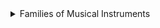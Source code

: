 <details>
<summary>
Families of Musical Instruments
</summary>
<br />

<details>
<summary>
~/public/ **index.html**
</summary>

```html

```
<br />
</details>

<details>
<summary>
~/src/helpers/ **text_format.js**
</summary>

```js

```
<br />
</details>

<details>
<summary>
~/src/models
</summary>
<br />

<details>
<summary>
**person.js**
</summary>

```js

```
<br />
</details>

<details>
<summary>
**random_adjective.js**
</summary>

```js

```
<br />
</details>

<br />
</details>

<details>
<summary>
~/src/ **app.js**
</summary>

```js

```
<br />
</details>

<br />
</details>

